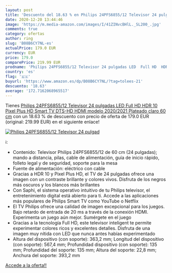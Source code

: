 ```yaml
---
layout: post
title: 'Descuento del 18.63 % en Philips 24PFS6855/12 Televisor 24 pulgad'
date: 2020-12-20 13:44:46
image: 'https://m.media-amazon.com/images/I/41ZINvcBHlL._SL200_.jpg'
comments: true
category: ofertas
author: ring
slug: 'B08B6CY7NL-es'
actualPrice: 179.0 EUR
currency: EUR
price: 179.0
comparePrice: 219.99 EUR
prodname: 'Philips 24PFS6855/12 Televisor 24 pulgadas LED  Full HD  HDR 10  Pixel Plus HD  Smart TV  DTS-HD  HDMI modelo 2020/2021  Plateado claro   60 cm'
country: 'es'
flag: '🇪🇸'
buyurl: 'https://www.amazon.es/dp/B08B6CY7NL/?tag=tolees-21'
descuento: '18.63'
average: '172.7162068965517'
---
```


Tienes [Philips 24PFS6855/12 Televisor 24 pulgadas LED  Full HD  HDR 10  Pixel Plus HD  Smart TV  DTS-HD  HDMI modelo 2020/2021  Plateado claro   60 cm](https://www.amazon.es/dp/B08B6CY7NL/?tag=tolees-21) con un 18.63 % de descuento con precio de oferta de 179.0 EUR (original: 219.99 EUR) en el siguiente enlace!

[![Philips 24PFS6855/12 Televisor 24 pulgad](https://m.media-amazon.com/images/I/41ZINvcBHlL._SL200_.jpg)](https://www.amazon.es/dp/B08B6CY7NL/?tag=tolees-21)

ℹ️:

- Contenido: Televisor Philips 24PFS6855/12 de 60 cm (24 pulgadas); mando a distancia, pilas, cable de alimentación, guía de inicio rápido, folleto legal y de seguridad, soporte para la mesa
- Fuente de alimentación: eléctrico con cable
- Gracias a HDR 10 y Pixel Plus HD, el TV de 24 pulgadas ofrece una imagen con un contraste brillante y colores vivos. Disfruta de los negros más oscuros y los blancos más brillantes
- Con Saphi, el sistema operativo intuitivo de tu Philips televisor, el entretenimiento digital está abierto para ti. Accede a las aplicaciones más populares de Philips Smart TV como YouTube o Netflix
- El TV Philips ofrece una calidad de imagen excepcional para los juegos. Bajo retardo de entrada de 20 ms a través de la conexión HDMI. Experimenta un juego aún mejor. Sumérgete en el juego
- Gracias a la tecnología Full HD, este televisor inteligent te permite experimentar colores ricos y excelentes detalles. Disfruta de una imagen muy nítida con LED que nunca antes habías experimentado
- Altura del dispositivo (con soporte): 363,2 mm; Longitud del dispositivo (con soporte): 567,4 mm; Profundidad dispositivo (con soporte): 135 mm; Profundidad del soporte: 135 mm; Altura del soporte: 22,8 mm; Anchura del soporte: 393,2 mm

[Accede a la oferta!!](https://www.amazon.es/dp/B08B6CY7NL/?tag=tolees-21)
